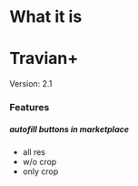 # What it is

# Travian+
Version: 2.1
### Features
##### autofill buttons in marketplace
- all res
- w/o crop
- only crop